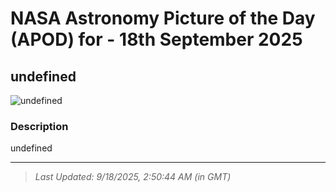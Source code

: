 
# NASA Astronomy Picture of the Day (APOD) for - 18th September 2025
## undefined

![undefined](undefined)

### Description
undefined

---
> _Last Updated: 9/18/2025, 2:50:44 AM (in GMT)_
